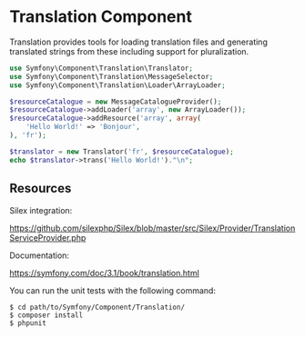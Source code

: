 Translation Component
=====================

Translation provides tools for loading translation files and generating
translated strings from these including support for pluralization.

```php
use Symfony\Component\Translation\Translator;
use Symfony\Component\Translation\MessageSelector;
use Symfony\Component\Translation\Loader\ArrayLoader;

$resourceCatalogue = new MessageCatalogueProvider();
$resourceCatalogue->addLoader('array', new ArrayLoader());
$resourceCatalogue->addResource('array', array(
    'Hello World!' => 'Bonjour',
), 'fr');

$translator = new Translator('fr', $resourceCatalogue);
echo $translator->trans('Hello World!')."\n";
```

Resources
---------

Silex integration:

https://github.com/silexphp/Silex/blob/master/src/Silex/Provider/TranslationServiceProvider.php

Documentation:

https://symfony.com/doc/3.1/book/translation.html

You can run the unit tests with the following command:

    $ cd path/to/Symfony/Component/Translation/
    $ composer install
    $ phpunit
